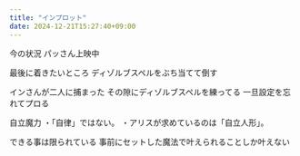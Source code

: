```yaml
---
title: "インプロット"
date: 2024-12-21T15:27:40+09:00
---
```

今の状況
パッさん上映中











最後に着きたいところ
ディゾルブスペルをぶち当てて倒す




インさんが二人に捕まった
その隙にディゾルブスペルを練ってる
一旦設定を忘れてプロる



自立魔力
・「自律」ではない。
・アリスが求めているのは「自立人形」。

できる事は限られている
事前にセットした魔法で叶えられることしか叶えない

